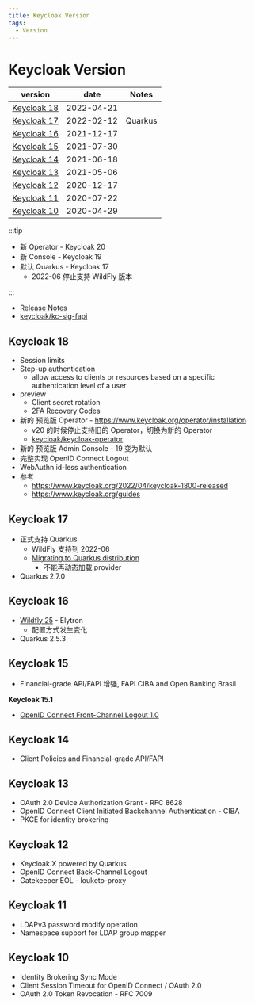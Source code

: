 ```yaml
---
title: Keycloak Version
tags:
  - Version
---
```


# Keycloak Version

| version       | date       | Notes   |
| ------------- | ---------- | ------- |
| [Keycloak 18] | 2022-04-21 |
| [Keycloak 17] | 2022-02-12 | Quarkus |
| [Keycloak 16] | 2021-12-17 |
| [Keycloak 15] | 2021-07-30 |
| [Keycloak 14] | 2021-06-18 |
| [Keycloak 13] | 2021-05-06 |
| [Keycloak 12] | 2020-12-17 |
| [Keycloak 11] | 2020-07-22 |
| [Keycloak 10] | 2020-04-29 |

:::tip

- 新 Operator - Keycloak 20
- 新 Console - Keycloak 19
- 默认 Quarkus - Keycloak 17
  - 2022-06 停止支持 WildFly 版本

:::

[keycloak 18]: #keycloak-18
[keycloak 17]: #keycloak-17
[keycloak 16]: #keycloak-16
[keycloak 15]: #keycloak-15
[keycloak 14]: #keycloak-14
[keycloak 13]: #keycloak-13
[keycloak 12]: #keycloak-12
[keycloak 11]: #keycloak-11
[keycloak 10]: #keycloak-10

- [Release Notes](https://www.keycloak.org/docs/latest/release_notes/)
- [keycloak/kc-sig-fapi](https://github.com/keycloak/kc-sig-fapi)

## Keycloak 18

- Session limits
- Step-up authentication
  - allow access to clients or resources based on a specific authentication level of a user
- preview
  - Client secret rotation
  - 2FA Recovery Codes
- 新的 预览版 Operator - https://www.keycloak.org/operator/installation
  - v20 的时候停止支持旧的 Operator，切换为新的 Operator
  - [keycloak/keycloak-operator](https://github.com/keycloak/keycloak-operator)
- 新的 预览版 Admin Console - 19 变为默认
- 完整实现 OpenID Connect Logout
- WebAuthn id-less authentication
- 参考
  - https://www.keycloak.org/2022/04/keycloak-1800-released
  - https://www.keycloak.org/guides

## Keycloak 17

- 正式支持 Quarkus
  - WildFly 支持到 2022-06
  - [Migrating to Quarkus distribution](https://www.keycloak.org/migration/migrating-to-quarkus)
    - 不能再动态加载 provider
- Quarkus 2.7.0

## Keycloak 16

- [Wildfly 25] - Elytron
  - 配置方式发生变化
- Quarkus 2.5.3

[wildfly 25]: https://www.wildfly.org/news/2021/10/05/WildFly25-Final-Released/

## Keycloak 15

- Financial-grade API/FAPI 增强, FAPI CIBA and Open Banking Brasil

**Keycloak 15.1**

- [OpenID Connect Front-Channel Logout 1.0](https://openid.net/specs/openid-connect-frontchannel-1_0.html)

## Keycloak 14

- Client Policies and Financial-grade API/FAPI

## Keycloak 13

- OAuth 2.0 Device Authorization Grant - RFC 8628
- OpenID Connect Client Initiated Backchannel Authentication - CIBA
- PKCE for identity brokering

## Keycloak 12

- Keycloak.X powered by Quarkus
- OpenID Connect Back-Channel Logout
- Gatekeeper EOL - louketo-proxy

## Keycloak 11

- LDAPv3 password modify operation
- Namespace support for LDAP group mapper

## Keycloak 10

- Identity Brokering Sync Mode
- Client Session Timeout for OpenID Connect / OAuth 2.0
- OAuth 2.0 Token Revocation - RFC 7009

